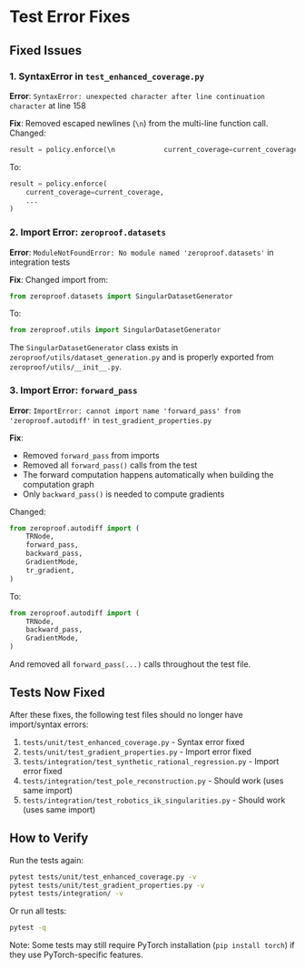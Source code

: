 # Test Error Fixes

## Fixed Issues

### 1. SyntaxError in `test_enhanced_coverage.py`
**Error**: `SyntaxError: unexpected character after line continuation character` at line 158

**Fix**: Removed escaped newlines (`\n`) from the multi-line function call. Changed:
```python
result = policy.enforce(\n            current_coverage=current_coverage,\n...
```
To:
```python
result = policy.enforce(
    current_coverage=current_coverage,
    ...
)
```

### 2. Import Error: `zeroproof.datasets`
**Error**: `ModuleNotFoundError: No module named 'zeroproof.datasets'` in integration tests

**Fix**: Changed import from:
```python
from zeroproof.datasets import SingularDatasetGenerator
```
To:
```python
from zeroproof.utils import SingularDatasetGenerator
```

The `SingularDatasetGenerator` class exists in `zeroproof/utils/dataset_generation.py` and is properly exported from `zeroproof/utils/__init__.py`.

### 3. Import Error: `forward_pass`
**Error**: `ImportError: cannot import name 'forward_pass' from 'zeroproof.autodiff'` in `test_gradient_properties.py`

**Fix**: 
- Removed `forward_pass` from imports
- Removed all `forward_pass()` calls from the test
- The forward computation happens automatically when building the computation graph
- Only `backward_pass()` is needed to compute gradients

Changed:
```python
from zeroproof.autodiff import (
    TRNode,
    forward_pass,
    backward_pass,
    GradientMode,
    tr_gradient,
)
```
To:
```python
from zeroproof.autodiff import (
    TRNode,
    backward_pass,
    GradientMode,
)
```

And removed all `forward_pass(...)` calls throughout the test file.

## Tests Now Fixed

After these fixes, the following test files should no longer have import/syntax errors:
1. `tests/unit/test_enhanced_coverage.py` - Syntax error fixed
2. `tests/unit/test_gradient_properties.py` - Import error fixed
3. `tests/integration/test_synthetic_rational_regression.py` - Import error fixed
4. `tests/integration/test_pole_reconstruction.py` - Should work (uses same import)
5. `tests/integration/test_robotics_ik_singularities.py` - Should work (uses same import)

## How to Verify

Run the tests again:
```bash
pytest tests/unit/test_enhanced_coverage.py -v
pytest tests/unit/test_gradient_properties.py -v
pytest tests/integration/ -v
```

Or run all tests:
```bash
pytest -q
```

Note: Some tests may still require PyTorch installation (`pip install torch`) if they use PyTorch-specific features.
